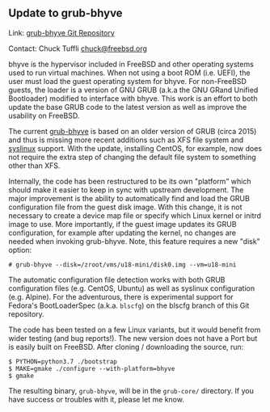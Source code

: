 ## Update to grub-bhyve ##

Link:	 [grub-bhyve Git Repository](https://gitlab.com/ctuffli/grub)  

Contact: Chuck Tuffli <chuck@freebsd.org>  

bhyve is the hypervisor included in FreeBSD and other operating systems
used to run virtual machines. When not using a boot ROM (i.e. UEFI), the
user must load the guest operating system for bhyve. For non-FreeBSD
guests, the loader is a version of GNU GRUB (a.k.a the GNU GRand Unified
Bootloader) modified to interface with bhyve. This work is an effort to
both update the base GRUB code to the latest version as well as improve
the usability on FreeBSD.

The current [grub-bhyve](https://www.freshports.org/sysutils/grub2-bhyve/)
is based on an older version of GRUB (circa 2015) and thus is missing
more recent additions such as XFS file system and
[syslinux](https://www.syslinux.org/) support. With the update,
installing CentOS, for example, now does not require the extra step of
changing the default file system to something other than XFS.

Internally, the code has been restructured to be its own "platform"
which should make it easier to keep in sync with upstream development.
The major improvement is the ability to automatically find and load the
GRUB configuration file from the guest disk image. With this change, it
is not necessary to create a device map file or specify which Linux
kernel or initrd image to use. More importantly, if the guest image
updates its GRUB configuration, for example after updating the kernel,
no changes are needed when invoking grub-bhyve. Note, this feature
requires a new "disk" option:

    # grub-bhyve --disk=/zroot/vms/u18-mini/disk0.img --vm=u18-mini

The automatic configuration file detection works with both GRUB
configuration files (e.g. CentOS, Ubuntu) as well as syslinux
configuration (e.g. Alpine). For the adventurous, there is experimental
support for Fedora's BootLoaderSpec (a.k.a. `blscfg`) on the blscfg
branch of this Git repository.

The code has been tested on a few Linux variants, but it would benefit
from wider testing (and bug reports!). The new version does not have a
Port but is easily built on FreeBSD. After cloning / downloading the
source, run:

    $ PYTHON=python3.7 ./bootstrap
    $ MAKE=gmake ./configure --with-platform=bhyve
    $ gmake

The resulting binary, `grub-bhyve`, will be in the `grub-core/`
directory. If you have success or troubles with it, please let me know.
